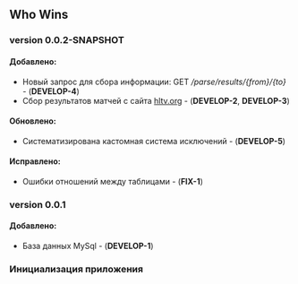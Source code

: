 ## Who Wins

### version 0.0.2-SNAPSHOT

#### Добавлено:


- Новый запрос для сбора информации: GET _/parse/results/{from}/{to}_ - (**DEVELOP-4**)
- Сбор результатов матчей с сайта [hltv.org](https://hltv.org/results) - (**DEVELOP-2**, **DEVELOP-3**)

#### Обновлено:


- Систематизирована кастомная система исключений - (**DEVELOP-5**)

#### Исправлено:


- Ошибки отношений между таблицами - (**FIX-1**)

### version 0.0.1
#### Добавлено:

- База данных MySql - (**DEVELOP-1**)

### Инициализация приложения 